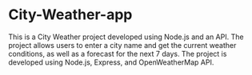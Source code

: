 # City-Weather-app
This is a City Weather project developed using Node.js and an API. The project allows users to enter a city name and get the current weather conditions, as well as a forecast for the next 7 days. The project is developed using Node.js, Express, and OpenWeatherMap API.
